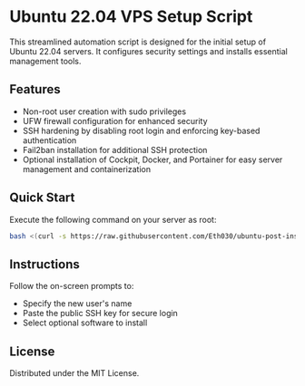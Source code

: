 # Ubuntu 22.04 VPS Setup Script

This streamlined automation script is designed for the initial setup of Ubuntu 22.04 servers. It configures security settings and installs essential management tools.

## Features
- Non-root user creation with sudo privileges
- UFW firewall configuration for enhanced security
- SSH hardening by disabling root login and enforcing key-based authentication
- Fail2ban installation for additional SSH protection
- Optional installation of Cockpit, Docker, and Portainer for easy server management and containerization

## Quick Start
Execute the following command on your server as root:

```bash
bash <(curl -s https://raw.githubusercontent.com/Eth030/ubuntu-post-install-script/main/setup.sh)
```

## Instructions
Follow the on-screen prompts to:
- Specify the new user's name
- Paste the public SSH key for secure login
- Select optional software to install

## License
Distributed under the MIT License.

